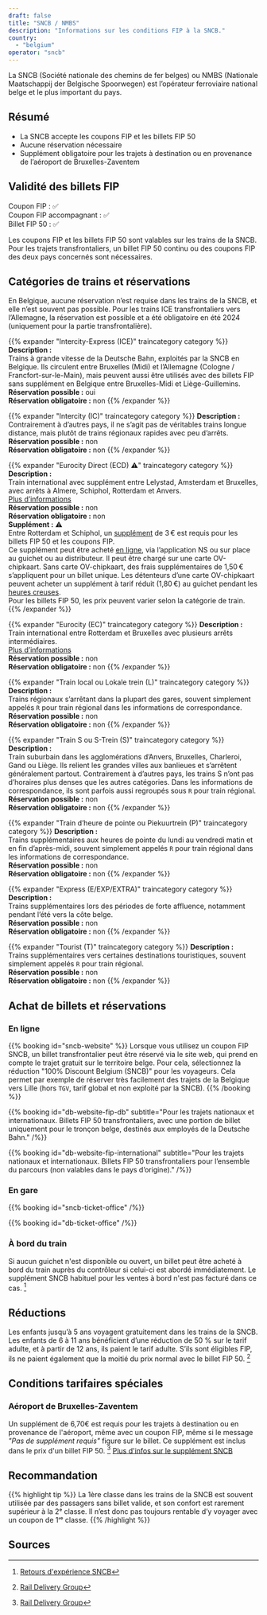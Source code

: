 ```yaml
---
draft: false
title: "SNCB / NMBS"
description: "Informations sur les conditions FIP à la SNCB."
country:
  - "belgium"
operator: "sncb"
---
```


La SNCB (Société nationale des chemins de fer belges) ou NMBS (Nationale Maatschappij der Belgische Spoorwegen) est l’opérateur ferroviaire national belge et le plus important du pays.

## Résumé

- La SNCB accepte les coupons FIP et les billets FIP 50
- Aucune réservation nécessaire
- Supplément obligatoire pour les trajets à destination ou en provenance de l’aéroport de Bruxelles-Zaventem

## Validité des billets FIP

Coupon FIP : ✅ \
Coupon FIP accompagnant : ✅ \
Billet FIP 50 : ✅

Les coupons FIP et les billets FIP 50 sont valables sur les trains de la SNCB. Pour les trajets transfrontaliers, un billet FIP 50 continu ou des coupons FIP des deux pays concernés sont nécessaires.

## Catégories de trains et réservations

En Belgique, aucune réservation n’est requise dans les trains de la SNCB, et elle n’est souvent pas possible. Pour les trains ICE transfrontaliers vers l’Allemagne, la réservation est possible et a été obligatoire en été 2024 (uniquement pour la partie transfrontalière).

{{% expander "Intercity-Express (ICE)" traincategory category %}}
**Description :** \
Trains à grande vitesse de la Deutsche Bahn, exploités par la SNCB en Belgique. Ils circulent entre Bruxelles (Midi) et l’Allemagne (Cologne / Francfort-sur-le-Main), mais peuvent aussi être utilisés avec des billets FIP sans supplément en Belgique entre Bruxelles-Midi et Liège-Guillemins. \
**Réservation possible :** oui \
**Réservation obligatoire :** non
{{% /expander %}}

{{% expander "Intercity (IC)" traincategory category %}}
**Description :** \
Contrairement à d’autres pays, il ne s’agit pas de véritables trains longue distance, mais plutôt de trains régionaux rapides avec peu d’arrêts. \
**Réservation possible :** non \
**Réservation obligatoire :** non
{{% /expander %}}

{{% expander "Eurocity Direct (ECD) ⚠️" traincategory category %}}
**Description :** \
Train international avec supplément entre Lelystad, Amsterdam et Bruxelles, avec arrêts à Almere, Schiphol, Rotterdam et Anvers. \
[Plus d’informations](https://www.nsinternational.com/en/trains/eurocity) \
**Réservation possible :** non \
**Réservation obligatoire :** non \
**Supplément :** ⚠️ \
Entre Rotterdam et Schiphol, un [supplément](https://www.ns.nl/en/season-tickets/other/intercity-direct-supplement.html) de 3 € est requis pour les billets FIP 50 et les coupons FIP. \
Ce supplément peut être acheté [en ligne](https://www.ns.nl/en/tickets/icd-supplement), via l’application NS ou sur place au guichet ou au distributeur. Il peut être chargé sur une carte OV-chipkaart. Sans carte OV-chipkaart, des frais supplémentaires de 1,50 € s’appliquent pour un billet unique.
Les détenteurs d’une carte OV-chipkaart peuvent acheter un supplément à tarif réduit (1,80 €) au guichet pendant les [heures creuses](https://www.ns.nl/en/travel-information/off-peak-hours.html). \
Pour les billets FIP 50, les prix peuvent varier selon la catégorie de train.
{{% /expander %}}

{{% expander "Eurocity (EC)" traincategory category %}}
**Description :** \
Train international entre Rotterdam et Bruxelles avec plusieurs arrêts intermédiaires. \
[Plus d’informations](https://www.nsinternational.com/en/trains/eurocity) \
**Réservation possible :** non \
**Réservation obligatoire :** non
{{% /expander %}}

{{% expander "Train local ou Lokale trein (L)" traincategory category %}}
**Description :** \
Trains régionaux s’arrêtant dans la plupart des gares, souvent simplement appelés `R` pour train régional dans les informations de correspondance. \
**Réservation possible :** non \
**Réservation obligatoire :** non
{{% /expander %}}

{{% expander "Train S ou S-Trein (S)" traincategory category %}}
**Description :** \
Train suburbain dans les agglomérations d’Anvers, Bruxelles, Charleroi, Gand ou Liège. Ils relient les grandes villes aux banlieues et s’arrêtent généralement partout. Contrairement à d’autres pays, les trains S n’ont pas d’horaires plus denses que les autres catégories. Dans les informations de correspondance, ils sont parfois aussi regroupés sous `R` pour train régional. \
**Réservation possible :** non \
**Réservation obligatoire :** non
{{% /expander %}}

{{% expander "Train d’heure de pointe ou Piekuurtrein (P)" traincategory category %}}
**Description :** \
Trains supplémentaires aux heures de pointe du lundi au vendredi matin et en fin d’après-midi, souvent simplement appelés `R` pour train régional dans les informations de correspondance. \
**Réservation possible :** non \
**Réservation obligatoire :** non
{{% /expander %}}

{{% expander "Express (E/EXP/EXTRA)" traincategory category %}}
**Description :** \
Trains supplémentaires lors des périodes de forte affluence, notamment pendant l’été vers la côte belge. \
**Réservation possible :** non \
**Réservation obligatoire :** non
{{% /expander %}}

{{% expander "Tourist (T)" traincategory category %}}
**Description :** \
Trains supplémentaires vers certaines destinations touristiques, souvent simplement appelés `R` pour train régional. \
**Réservation possible :** non \
**Réservation obligatoire :** non
{{% /expander %}}

## Achat de billets et réservations

### En ligne

{{% booking id="sncb-website" %}}
Lorsque vous utilisez un coupon FIP SNCB, un billet transfrontalier peut être réservé via le site web, qui prend en compte le trajet gratuit sur le territoire belge. Pour cela, sélectionnez la réduction "100% Discount Belgium (SNCB)" pour les voyageurs. Cela permet par exemple de réserver très facilement des trajets de la Belgique vers Lille (hors `TGV`, tarif global et non exploité par la SNCB).
{{% /booking %}}

{{% booking id="db-website-fip-db"
  subtitle="Pour les trajets nationaux et internationaux. Billets FIP 50 transfrontaliers, avec une portion de billet uniquement pour le tronçon belge, destinés aux employés de la Deutsche Bahn."
/%}}

{{% booking id="db-website-fip-international"
  subtitle="Pour les trajets nationaux et internationaux. Billets FIP 50 transfrontaliers pour l’ensemble du parcours (non valables dans le pays d’origine)."
/%}}

### En gare

{{% booking id="sncb-ticket-office" /%}}

{{% booking id="db-ticket-office" /%}}

### À bord du train

Si aucun guichet n'est disponible ou ouvert, un billet peut être acheté à bord du train auprès du contrôleur si celui-ci est abordé immédiatement. Le supplément SNCB habituel pour les ventes à bord n'est pas facturé dans ce cas. [^2]

## Réductions

Les enfants jusqu’à 5 ans voyagent gratuitement dans les trains de la SNCB. Les enfants de 6 à 11 ans bénéficient d’une réduction de 50 % sur le tarif adulte, et à partir de 12 ans, ils paient le tarif adulte. S’ils sont éligibles FIP, ils ne paient également que la moitié du prix normal avec le billet FIP 50. [^1]

## Conditions tarifaires spéciales

### Aéroport de Bruxelles-Zaventem

Un supplément de 6,70€ est requis pour les trajets à destination ou en provenance de l'aéroport, même avec un coupon FIP, même si le message *"Pas de supplément requis"* figure sur le billet. Ce supplément est inclus dans le prix d'un billet FIP 50. [^1]  [Plus d'infos sur le supplément SNCB](https://www.belgiantrain.be/fr/tickets-and-railcards/airports/brussels-airport)

## Recommandation

{{% highlight tip %}}
La 1ère classe dans les trains de la SNCB est souvent utilisée par des passagers sans billet valide, et son confort est rarement supérieur à la 2ᵉ classe. Il n’est donc pas toujours rentable d’y voyager avec un coupon de 1ʳᵉ classe.
{{% /highlight %}}

## Sources

[^1]: [Rail Delivery Group](https://www.raildeliverygroup.com/rst/europe-and-fip.html)
[^2]: [Retours d'expérience SNCB](https://github.com/fipguide/fipguide.github.io/issues/275)
